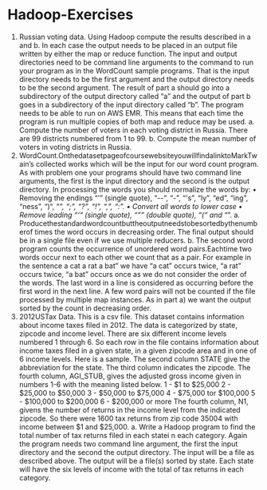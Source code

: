 # Hadoop-Exercises
1. Russian voting data. 
Using Hadoop compute the results described in a and b. In each case the output needs to be placed in an output file written by either the map or reduce function. The input and output directories need to be command line arguments to the command to run your program as in the WordCount sample programs. That is the input directory needs to be the first argument and the output directory needs to be the second argument. The result of part a should go into a subdirectory of the output directory called “a” and the output of part b goes in a subdirectory of the input directory called “b”. The program needs to be able to run on AWS EMR. This means that each time the program is run multiple copies of both map and reduce may be used.
a. Compute the number of voters in each voting district in Russia. There are 99 districts numbered from 1 to 99.
b. Compute the mean number of voters in voting districts in Russia.
2. WordCount.OnthedatasetpageofcoursewebsiteyouwillfindalinktoMarkTwain’s collected works which will be the input for our word count program. As with problem one your programs should have two command line arguments, the first is the input directory and the second is the output directory. In processing the words you should normalize the words by:
• Removing the endings “'” (single quote), “--”, “-”, “'s”, “ly”, “ed”, “ing”, “ness”, “)“, “_”, “;”, “?”, “!”, “,”, “:”.
• Convert all words to lower case
• Remove leading “‘“ (single quote), “”” (double quote), “(“ and “_”.
a. Producethestandardwordcountbuttheoutputneedstobesortedbythenumberof times the word occurs in decreasing order. The final output should be in a single file even if we use multiple reducers.
b. The second word program counts the occurrence of unordered word pairs.Eachtime two words occur next to each other we count that as a pair. For example in the sentence a cat a rat a bat” we have “a cat” occurs twice, “a rat” occurs twice, “a bat” occurs once as we do not consider the order of the words. The last word in a line is considered as occurring before the first word in the next line. A few word pairs will not be counted if the file processed by multiple map instances. As in part a) we want the output sorted by the count in decreasing order.
 3. 2012USTax Data. This is a csv file. This dataset contains information about income taxes filed in 2012. The data is categorized by state, zipcode and income level. There are six different income levels numbered 1 through 6. So each row in the file contains information about income taxes filed in a given state, in a given zipcode area and in one of 6 income levels. Here is a sample.
 The second column STATE give the abbreviation for the state. The third column indicates the zipcode. The fourth column, AGI_STUB, gives the adjusted gross income given in numbers 1-6 with the meaning listed below.
1 - $1 to $25,000
2 - $25,000 to $50,000
3 - $50,000 to $75,000
4 - $75,000 tor $100,000 5 - $100,000 to $200,000 6 - $200,000 or more
The fourth column, N1, givens the number of returns in the income level from the indicated zipcode. So there were 1600 tax returns from zip code 35004 with income between $1 and $25,000.
a. Write a Hadoop program to find the total number of tax returns filed in each statei n each category. Again the program needs two command line argument, the first the input directory and the second the output directory. The input will be a file as described above. The output will be a file(s) sorted by state. Each state will have the six levels of income with the total of tax returns in each category.
